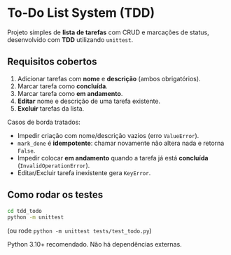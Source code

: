 # To-Do List System (TDD)

Projeto simples de **lista de tarefas** com CRUD e marcações de status, desenvolvido com **TDD** utilizando `unittest`.

## Requisitos cobertos
1. Adicionar tarefas com **nome** e **descrição** (ambos obrigatórios).
2. Marcar tarefa como **concluída**.
3. Marcar tarefa como **em andamento**.
4. **Editar** nome e descrição de uma tarefa existente.
5. **Excluir** tarefas da lista.

Casos de borda tratados:
- Impedir criação com nome/descrição vazios (erro `ValueError`).
- `mark_done` é **idempotente**: chamar novamente não altera nada e retorna `False`.
- Impedir colocar **em andamento** quando a tarefa já está **concluída** (`InvalidOperationError`).
- Editar/Excluir tarefa inexistente gera `KeyError`.

## Como rodar os testes
```bash
cd tdd_todo
python -m unittest
```
(ou rode `python -m unittest tests/test_todo.py`)

Python 3.10+ recomendado. Não há dependências externas.
